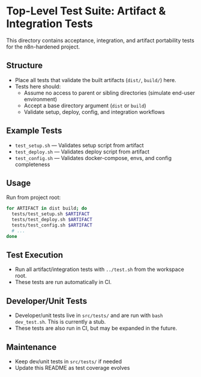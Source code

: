 # Top-Level Test Suite: Artifact & Integration Tests

This directory contains acceptance, integration, and artifact portability tests for the n8n-hardened project.

## Structure
- Place all tests that validate the built artifacts (`dist/`, `build/`) here.
- Tests here should:
  - Assume no access to parent or sibling directories (simulate end-user environment)
  - Accept a base directory argument (`dist` or `build`)
  - Validate setup, deploy, config, and integration workflows

## Example Tests
- `test_setup.sh` — Validates setup script from artifact
- `test_deploy.sh` — Validates deploy script from artifact
- `test_config.sh` — Validates docker-compose, envs, and config completeness

## Usage
Run from project root:
```sh
for ARTIFACT in dist build; do
  tests/test_setup.sh $ARTIFACT
  tests/test_deploy.sh $ARTIFACT
  tests/test_config.sh $ARTIFACT
  # ...
done
```

## Test Execution

- Run all artifact/integration tests with `../test.sh` from the workspace root.
- These tests are run automatically in CI.

## Developer/Unit Tests

- Developer/unit tests live in `src/tests/` and are run with `bash dev_test.sh`. This is currently a stub.
- These tests are also run in CI, but may be expanded in the future.

## Maintenance
- Keep dev/unit tests in `src/tests/` if needed
- Update this README as test coverage evolves
